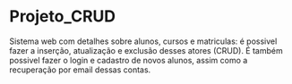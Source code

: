 # Projeto_CRUD
Sistema web com detalhes sobre alunos, cursos e matriculas: é possivel fazer a inserção, atualização e exclusão desses atores (CRUD). É também possivel fazer o login e cadastro de novos alunos, assim como a recuperação por email dessas contas.
